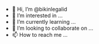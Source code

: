 - 👋 Hi, I’m @bikinlegalid
- 👀 I’m interested in ...
- 🌱 I’m currently learning ...
- 💞️ I’m looking to collaborate on ...
- 📫 How to reach me ...

<!---
bikinlegalid/bikinlegalid is a ✨ special ✨ repository because its `README.md` (this file) appears on your GitHub profile.
You can click the Preview link to take a look at your changes.
--->

